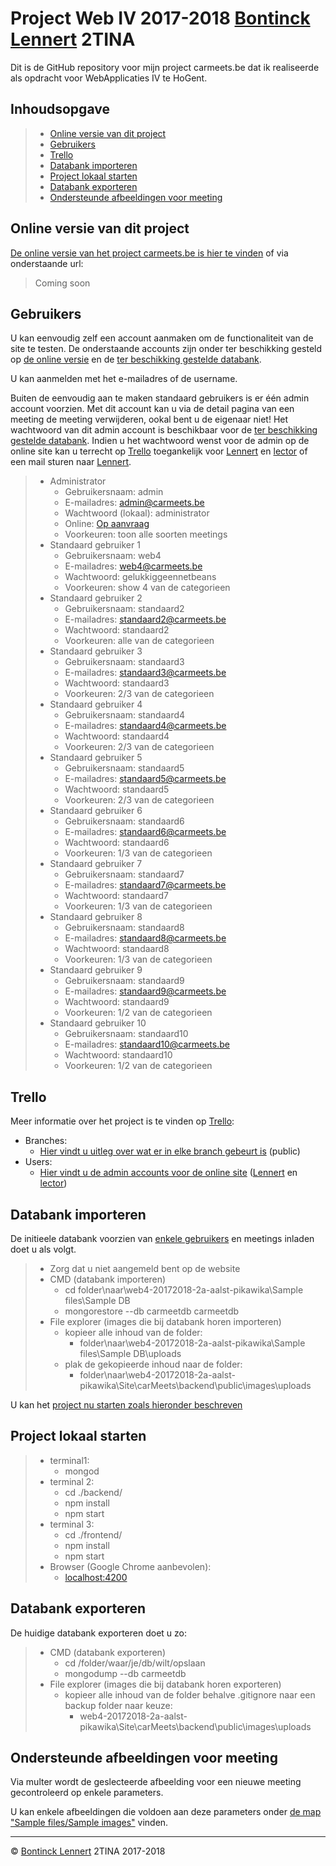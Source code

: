 # Project Web IV 2017-2018 [Bontinck Lennert](mailto:lennert.bontinck.y9785@student.hogent.be) 2TINA

Dit is de GitHub repository voor mijn project carmeets.be dat ik realiseerde als opdracht voor WebApplicaties IV te HoGent.

## Inhoudsopgave

> - [Online versie van dit project](#online-versie-van-dit-project)
> - [Gebruikers](#gebruikers)
> - [Trello](#trello)
> - [Databank importeren](#databank-importeren)
> - [Project lokaal starten](#project-lokaal-starten)
> - [Databank exporteren](#databank-exporteren)
> - [Ondersteunde afbeeldingen voor meeting](#ondersteunde-afbeeldingen-voor-meeting)

## Online versie van dit project

[De online versie van het project carmeets.be is hier te vinden]() of via onderstaande url:

> Coming soon


## Gebruikers

U kan eenvoudig zelf een account aanmaken om de functionaliteit van de site te testen. De onderstaande accounts zijn onder ter beschikking gesteld op [de online versie](#online-versie-van-dit-project) en de [ter beschikking gestelde databank](#databank-importeren).

U kan aanmelden met het e-mailadres of de username.

Buiten de eenvoudig aan te maken standaard gebruikers is er één admin account voorzien. Met dit account kan u via de detail pagina van een meeting de meeting verwijderen, ookal bent u de eigenaar niet! Het wachtwoord van dit admin account is beschikbaar voor de [ter beschikking gestelde databank](#databank-importeren). Indien u het wachtwoord wenst voor de admin op de online site kan u terrecht op [Trello](#trello) toegankelijk voor [Lennert](mailto:lennert.bontinck.y9785@student.hogent.be) en [lector](mailto:Karine.Samyn@hogent.be) of een mail sturen naar [Lennert](mailto:lennert.bontinck.y9785@student.hogent.be).
> - Administrator
>     - Gebruikersnaam: admin
>     - E-mailadres: admin@carmeets.be
>     - Wachtwoord (lokaal): administrator
>     - Online: [Op aanvraag](mailto:lennert.bontinck.y9785@student.hogent.be)
>     - Voorkeuren: toon alle soorten meetings
> - Standaard gebruiker 1
>     - Gebruikersnaam: web4
>     - E-mailadres: web4@carmeets.be
>     - Wachtwoord: gelukkiggeennetbeans
>     - Voorkeuren: show 4 van de categorieen
> - Standaard gebruiker 2
>     - Gebruikersnaam: standaard2
>     - E-mailadres: standaard2@carmeets.be
>     - Wachtwoord: standaard2
>     - Voorkeuren: alle van de categorieen
> - Standaard gebruiker 3
>     - Gebruikersnaam: standaard3
>     - E-mailadres: standaard3@carmeets.be
>     - Wachtwoord: standaard3
>     - Voorkeuren: 2/3 van de categorieen
> - Standaard gebruiker 4
>     - Gebruikersnaam: standaard4
>     - E-mailadres: standaard4@carmeets.be
>     - Wachtwoord: standaard4
>     - Voorkeuren: 2/3 van de categorieen
> - Standaard gebruiker 5
>     - Gebruikersnaam: standaard5
>     - E-mailadres: standaard5@carmeets.be
>     - Wachtwoord: standaard5
>     - Voorkeuren: 2/3 van de categorieen
> - Standaard gebruiker 6
>     - Gebruikersnaam: standaard6
>     - E-mailadres: standaard6@carmeets.be
>     - Wachtwoord: standaard6
>     - Voorkeuren: 1/3 van de categorieen
> - Standaard gebruiker 7
>     - Gebruikersnaam: standaard7
>     - E-mailadres: standaard7@carmeets.be
>     - Wachtwoord: standaard7
>     - Voorkeuren: 1/3 van de categorieen
> - Standaard gebruiker 8
>     - Gebruikersnaam: standaard8
>     - E-mailadres: standaard8@carmeets.be
>     - Wachtwoord: standaard8
>     - Voorkeuren: 1/3 van de categorieen
> - Standaard gebruiker 9
>     - Gebruikersnaam: standaard9
>     - E-mailadres: standaard9@carmeets.be
>     - Wachtwoord: standaard9
>     - Voorkeuren: 1/2 van de categorieen
> - Standaard gebruiker 10
>     - Gebruikersnaam: standaard10
>     - E-mailadres: standaard10@carmeets.be
>     - Wachtwoord: standaard10
>     - Voorkeuren: 1/2 van de categorieen

## Trello
Meer informatie over het project is te vinden op [Trello](https://trello.com/web4opdracht):
- Branches:
    - [Hier vindt u uitleg over wat er in elke branch gebeurt is](https://trello.com/b/w6b3P4nx/1-branches) (public)
- Users:
    - [Hier vindt u de admin accounts voor de online site](https://trello.com/b/scDIM7Ob/2-users) ([Lennert](mailto:lennert.bontinck.y9785@student.hogent.be) en [lector](mailto:Karine.Samyn@hogent.be))

## Databank importeren

De initieele databank voorzien van [enkele gebruikers](#gebruikers) en meetings inladen doet u als volgt.

> - Zorg dat u niet aangemeld bent op de website
> - CMD (databank importeren)
>     - cd folder\naar\web4-20172018-2a-aalst-pikawika\Sample files\Sample DB
>     - mongorestore --db carmeetdb carmeetdb
> - File explorer (images die bij databank horen importeren)
>    - kopieer alle inhoud van de folder:
>         - folder\naar\web4-20172018-2a-aalst-pikawika\Sample files\Sample DB\uploads
>    - plak de gekopieerde inhoud naar de folder:
>        - folder\naar\web4-20172018-2a-aalst-pikawika\Site\carMeets\backend\public\images\uploads

U kan het [project nu starten zoals hieronder beschreven](#project-lokaal-starten)

## Project lokaal starten

> - terminal1:
>     - mongod
> - terminal 2:
>     - cd ./backend/
>     - npm install
>     - npm start
> - terminal 3:
>     - cd ./frontend/
>     - npm install
>     - npm start
> - Browser (Google Chrome aanbevolen):
>     - [localhost:4200](http://localhost:4200/)

## Databank exporteren

De huidige databank exporteren doet u zo:

> - CMD (databank exporteren)
>     - cd /folder/waar/je/db/wilt/opslaan
>     - mongodump --db carmeetdb
> - File explorer (images die bij databank horen exporteren)
>     - kopieer alle inhoud van de folder behalve .gitignore naar een backup folder naar keuze:
>         - web4-20172018-2a-aalst-pikawika\Site\carMeets\backend\public\images\uploads

## Ondersteunde afbeeldingen voor meeting

Via multer wordt de geslecteerde afbeelding voor een nieuwe meeting gecontroleerd op enkele parameters.

U kan enkele afbeeldingen die voldoen aan deze parameters onder [de map "Sample files/Sample images"](Sample%20files/Sample%20images) vinden.


* * *
© [Bontinck Lennert](https://www.lennertbontinck.com/) 2TINA 2017-2018
